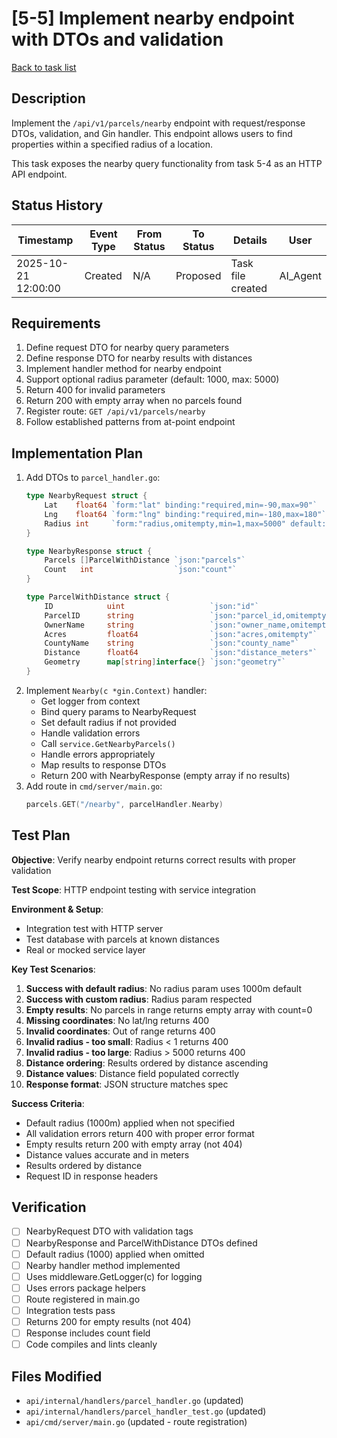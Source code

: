 # [5-5] Implement nearby endpoint with DTOs and validation

[Back to task list](./tasks.md)

## Description

Implement the `/api/v1/parcels/nearby` endpoint with request/response DTOs, validation, and Gin handler. This endpoint allows users to find properties within a specified radius of a location.

This task exposes the nearby query functionality from task 5-4 as an HTTP API endpoint.

## Status History

| Timestamp | Event Type | From Status | To Status | Details | User |
|-----------|------------|-------------|-----------|---------|------|
| 2025-10-21 12:00:00 | Created | N/A | Proposed | Task file created | AI_Agent |

## Requirements

1. Define request DTO for nearby query parameters
2. Define response DTO for nearby results with distances
3. Implement handler method for nearby endpoint
4. Support optional radius parameter (default: 1000, max: 5000)
5. Return 400 for invalid parameters
6. Return 200 with empty array when no parcels found
7. Register route: `GET /api/v1/parcels/nearby`
8. Follow established patterns from at-point endpoint

## Implementation Plan

1. Add DTOs to `parcel_handler.go`:
   ```go
   type NearbyRequest struct {
       Lat    float64 `form:"lat" binding:"required,min=-90,max=90"`
       Lng    float64 `form:"lng" binding:"required,min=-180,max=180"`
       Radius int     `form:"radius,omitempty,min=1,max=5000" default:"1000"`
   }
   
   type NearbyResponse struct {
       Parcels []ParcelWithDistance `json:"parcels"`
       Count   int                  `json:"count"`
   }
   
   type ParcelWithDistance struct {
       ID            uint                   `json:"id"`
       ParcelID      string                 `json:"parcel_id,omitempty"`
       OwnerName     string                 `json:"owner_name,omitempty"`
       Acres         float64                `json:"acres,omitempty"`
       CountyName    string                 `json:"county_name"`
       Distance      float64                `json:"distance_meters"`
       Geometry      map[string]interface{} `json:"geometry"`
   }
   ```
2. Implement `Nearby(c *gin.Context)` handler:
   - Get logger from context
   - Bind query params to NearbyRequest
   - Set default radius if not provided
   - Handle validation errors
   - Call `service.GetNearbyParcels()`
   - Handle errors appropriately
   - Map results to response DTOs
   - Return 200 with NearbyResponse (empty array if no results)
3. Add route in `cmd/server/main.go`:
   ```go
   parcels.GET("/nearby", parcelHandler.Nearby)
   ```

## Test Plan

**Objective**: Verify nearby endpoint returns correct results with proper validation

**Test Scope**: HTTP endpoint testing with service integration

**Environment & Setup**:
- Integration test with HTTP server
- Test database with parcels at known distances
- Real or mocked service layer

**Key Test Scenarios**:
1. **Success with default radius**: No radius param uses 1000m default
2. **Success with custom radius**: Radius param respected
3. **Empty results**: No parcels in range returns empty array with count=0
4. **Missing coordinates**: No lat/lng returns 400
5. **Invalid coordinates**: Out of range returns 400
6. **Invalid radius - too small**: Radius < 1 returns 400
7. **Invalid radius - too large**: Radius > 5000 returns 400
8. **Distance ordering**: Results ordered by distance ascending
9. **Distance values**: Distance field populated correctly
10. **Response format**: JSON structure matches spec

**Success Criteria**:
- Default radius (1000m) applied when not specified
- All validation errors return 400 with proper error format
- Empty results return 200 with empty array (not 404)
- Distance values accurate and in meters
- Results ordered by distance
- Request ID in response headers

## Verification

- [ ] NearbyRequest DTO with validation tags
- [ ] NearbyResponse and ParcelWithDistance DTOs defined
- [ ] Default radius (1000) applied when omitted
- [ ] Nearby handler method implemented
- [ ] Uses middleware.GetLogger(c) for logging
- [ ] Uses errors package helpers
- [ ] Route registered in main.go
- [ ] Integration tests pass
- [ ] Returns 200 for empty results (not 404)
- [ ] Response includes count field
- [ ] Code compiles and lints cleanly

## Files Modified

- `api/internal/handlers/parcel_handler.go` (updated)
- `api/internal/handlers/parcel_handler_test.go` (updated)
- `api/cmd/server/main.go` (updated - route registration)

